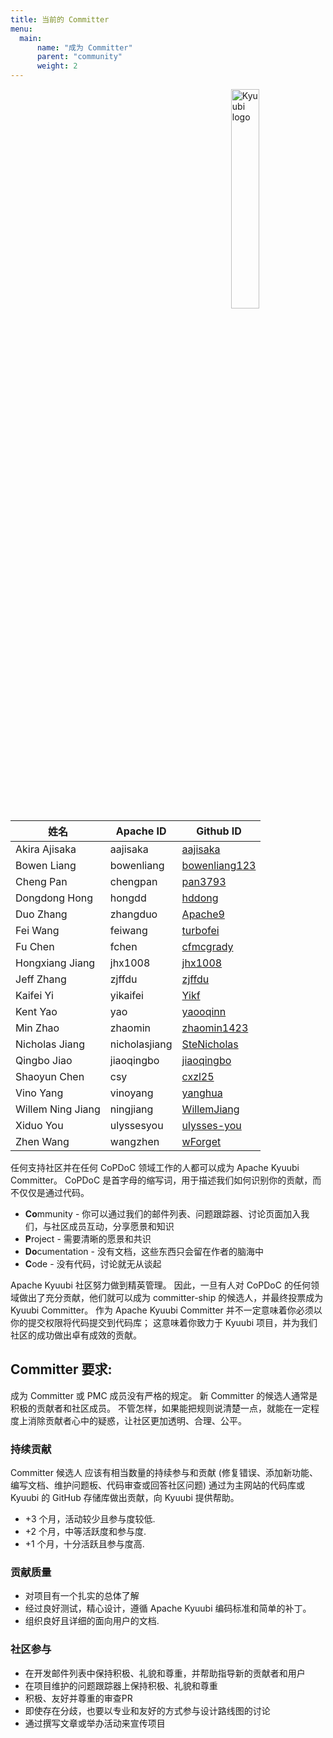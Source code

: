```yaml
---
title: 当前的 Committer
menu:
  main:
      name: "成为 Committer"
      parent: "community"
      weight: 2
---
```

<!---
  Licensed under the Apache License, Version 2.0 (the "License");
  you may not use this file except in compliance with the License.
  You may obtain a copy of the License at

   http://www.apache.org/licenses/LICENSE-2.0

  Unless required by applicable law or agreed to in writing, software
  distributed under the License is distributed on an "AS IS" BASIS,
  WITHOUT WARRANTIES OR CONDITIONS OF ANY KIND, either express or implied.
  See the License for the specific language governing permissions and
  limitations under the License. See accompanying LICENSE file.
-->

<img src="https://svn.apache.org/repos/asf/comdev/project-logos/originals/kyuubi-1.svg" alt="Kyuubi logo" width="30%" align="right" />

<table border=0>
  <thead>
    <tr>
      <th>姓名</th>
      <th>Apache ID</th>
      <th>Github ID</th>
    </tr>
  </thead>
  <tbody>
    <tr>
      <td>Akira Ajisaka</td>
      <td>aajisaka</td>
      <td><a href="https://github.com/apache/kyuubi/commits?author=aajisaka">aajisaka</a></td>
   </tr>
    <tr>
      <td>Bowen Liang</td>
      <td>bowenliang</td>
      <td><a href="https://github.com/apache/kyuubi/commits?author=bowenliang123">bowenliang123</a></td>
    </tr>
    <tr>
      <td>Cheng Pan</td>
      <td>chengpan</td>
      <td><a href="https://github.com/apache/kyuubi/commits?author=pan3793">pan3793</a></td>
    </tr>
    <tr>
      <td>Dongdong Hong</td>
      <td>hongdd</td>
      <td><a href="https://github.com/apache/kyuubi/commits?author=hddong">hddong</a></td>
    </tr>
    <tr>
      <td>Duo Zhang</td>
      <td>zhangduo</td>
      <td><a href="https://github.com/apache/kyuubi/commits?author=Apache9">Apache9</a></td>
    </tr>
    <tr>
      <td>Fei Wang</td>
      <td>feiwang</td>
      <td><a href="https://github.com/apache/kyuubi/commits?author=turbofei">turbofei</a></td>
    </tr>
    <tr>
      <td>Fu Chen</td>
      <td>fchen</td>
      <td><a href="https://github.com/apache/kyuubi/commits?author=cfmcgrady">cfmcgrady</a></td>
    </tr>
    <tr>
      <td>Hongxiang Jiang</td>
      <td>jhx1008</td>
      <td><a href="https://github.com/apache/kyuubi/commits?author=jhx1008">jhx1008</a></td>
    </tr>
    <tr>
      <td>Jeff Zhang</td>
      <td>zjffdu</td>
      <td><a href="https://github.com/apache/kyuubi/commits?author=zjffdu">zjffdu</a></td>
    </tr>
    <tr>
      <td>Kaifei Yi</td>
      <td>yikaifei</td>
      <td><a href="https://github.com/apache/kyuubi/commits?author=Yikf">Yikf</a></td>
    </tr>
    <tr>
      <td>Kent Yao</td>
      <td>yao</td>
      <td><a href="https://github.com/apache/kyuubi/commits?author=yaooqinn">yaooqinn</a></td>
    </tr>
    <tr>
      <td>Min Zhao</td>
      <td>zhaomin</td>
      <td><a href="https://github.com/apache/kyuubi/commits?author=zhaomin1423">zhaomin1423</a></td>
    </tr>
    <tr>
      <td>Nicholas Jiang</td>
      <td>nicholasjiang</td>
      <td><a href="https://github.com/apache/kyuubi/commits?author=SteNicholas">SteNicholas</a></td>
    </tr>
    <tr>
      <td>Qingbo Jiao</td>
      <td>jiaoqingbo</td>
      <td><a href="https://github.com/apache/kyuubi/commits?author=jiaoqingbo">jiaoqingbo</a></td>
    </tr>
    <tr>
      <td>Shaoyun Chen</td>
      <td>csy</td>
      <td><a href="https://github.com/apache/kyuubi/commits?author=cxzl25">cxzl25</a></td>
    </tr>
    <tr>
      <td>Vino Yang</td>
      <td>vinoyang</td>
      <td><a href="https://github.com/apache/kyuubi/commits?author=yanghua">yanghua</a></td>
    </tr>
    <tr>
      <td>Willem Ning Jiang</td>
      <td>ningjiang</td>
      <td><a href="https://github.com/apache/kyuubi/commits?author=WillemJiang">WillemJiang</a></td>
    </tr>
    <tr>
      <td>Xiduo You</td>
      <td>ulyssesyou</td>
      <td><a href="https://github.com/apache/kyuubi/commits?author=ulysses-you">ulysses-you</a></td>
    </tr>
    <tr>
      <td>Zhen Wang</td>
      <td>wangzhen</td>
      <td><a href="https://github.com/apache/kyuubi/commits?author=wForget">wForget</a></td>
    </tr>
</tbody>
</table>

任何支持社区并在任何 CoPDoC 领域工作的人都可以成为 Apache Kyuubi Committer。
CoPDoC 是首字母的缩写词，用于描述我们如何识别你的贡献，而不仅仅是通过代码。

- **Co**mmunity - 你可以通过我们的邮件列表、问题跟踪器、讨论页面加入我们，与社区成员互动，分享愿景和知识
- **P**roject - 需要清晰的愿景和共识
- **Do**cumentation - 没有文档，这些东西只会留在作者的脑海中
- **C**ode - 没有代码，讨论就无从谈起

Apache Kyuubi 社区努力做到精英管理。 
因此，一旦有人对 CoPDoC 的任何领域做出了充分贡献，他们就可以成为 committer-ship 的候选人，并最终投票成为 Kyuubi Committer。
作为 Apache Kyuubi Committer 并不一定意味着你必须以你的提交权限将代码提交到代码库；
这意味着你致力于 Kyuubi 项目，并为我们社区的成功做出卓有成效的贡献。

## Committer 要求:

成为 Committer 或 PMC 成员没有严格的规定。
新 Committer 的候选人通常是积极的贡献者和社区成员。
不管怎样，如果能把规则说清楚一点，就能在一定程度上消除贡献者心中的疑惑，让社区更加透明、合理、公平。

### 持续贡献
Committer 候选人 应该有相当数量的持续参与和贡献 
(修复错误、添加新功能、编写文档、维护问题板、代码审查或回答社区问题) 
通过为主网站的代码库或 Kyuubi 的 GitHub 存储库做出贡献，向 Kyuubi 提供帮助。

- +3 个月，活动较少且参与度较低.
- +2 个月，中等活跃度和参与度.
- +1 个月，十分活跃且参与度高.

### 贡献质量
- 对项目有一个扎实的总体了解
- 经过良好测试，精心设计，遵循 Apache Kyuubi 编码标准和简单的补丁。
- 组织良好且详细的面向用户的文档.

### 社区参与

- 在开发邮件列表中保持积极、礼貌和尊重，并帮助指导新的贡献者和用户
- 在项目维护的问题跟踪器上保持积极、礼貌和尊重
- 积极、友好并尊重的审查PR
- 即使存在分歧，也要以专业和友好的方式参与设计路线图的讨论
- 通过撰写文章或举办活动来宣传项目
